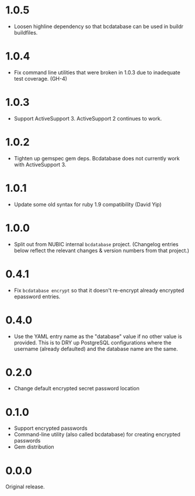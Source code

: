 1.0.5
=====
- Loosen highline dependency so that bcdatabase can be used in buildr buildfiles.

1.0.4
=====
- Fix command line utilities that were broken in 1.0.3 due to
  inadequate test coverage.  (GH-4)

1.0.3
=====
- Support ActiveSupport 3.  ActiveSupport 2 continues to work.

1.0.2
=====
- Tighten up gemspec gem deps.  Bcdatabase does not currently work
  with ActiveSupport 3.

1.0.1
=====
- Update some old syntax for ruby 1.9 compatibility (David Yip)

1.0.0
=====
- Split out from NUBIC internal `bcdatabase` project.
  (Changelog entries below reflect the relevant changes & version numbers from that project.)

0.4.1
=====
- Fix `bcdatabase encrypt` so that it doesn't re-encrypt already encrypted
  epassword entries.

0.4.0
=====
- Use the YAML entry name as the "database" value if no other value is
  provided.  This is to DRY up PostgreSQL configurations where the username
  (already defaulted) and the database name are the same.

0.2.0
=====
- Change default encrypted secret password location

0.1.0
=====
- Support encrypted passwords
- Command-line utility (also called bcdatabase) for creating encrypted passwords
- Gem distribution

0.0.0
=====
Original release.
